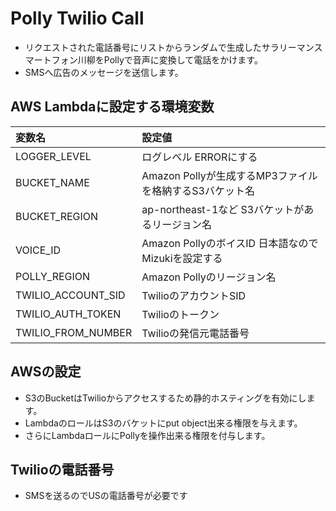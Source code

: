# Polly Twilio Call

* リクエストされた電話番号にリストからランダムで生成したサラリーマンスマートフォン川柳をPollyで音声に変換して電話をかけます。
* SMSへ広告のメッセージを送信します。


## AWS Lambdaに設定する環境変数

変数名|設定値
:--|:--
LOGGER_LEVEL|ログレベル ERRORにする
BUCKET_NAME|Amazon Pollyが生成するMP3ファイルを格納するS3バケット名
BUCKET_REGION|ap-northeast-1など S3バケットがあるリージョン名
VOICE_ID|Amazon PollyのボイスID 日本語なので Mizukiを設定する
POLLY_REGION|Amazon Pollyのリージョン名
TWILIO_ACCOUNT_SID|TwilioのアカウントSID
TWILIO_AUTH_TOKEN|Twilioのトークン
TWILIO_FROM_NUMBER|Twilioの発信元電話番号


## AWSの設定

* S3のBucketはTwilioからアクセスするため静的ホスティングを有効にします。
* LambdaのロールはS3のバケットにput object出来る権限を与えます。
* さらにLambdaロールにPollyを操作出来る権限を付与します。

## Twilioの電話番号

* SMSを送るのでUSの電話番号が必要です